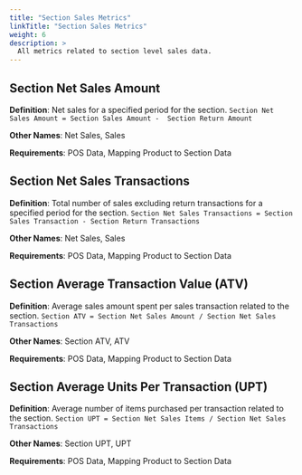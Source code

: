```yaml
---
title: "Section Sales Metrics"
linkTitle: "Section Sales Metrics"
weight: 6
description: >
  All metrics related to section level sales data.
---
```


## Section Net Sales Amount
**Definition**: Net sales for a specified period for the section. `Section Net Sales Amount = Section Sales Amount -  Section Return Amount`

**Other Names**: Net Sales, Sales

**Requirements**: POS Data, Mapping Product to Section Data

## Section Net Sales Transactions
**Definition**: Total number of sales excluding return transactions for a specified period for the section. `Section Net Sales Transactions = Section Sales Transaction - Section Return Transactions`

**Other Names**: Net Sales, Sales

**Requirements**: POS Data, Mapping Product to Section Data

## Section Average Transaction Value (ATV)
**Definition**: Average sales amount spent per sales transaction related to the section. `Section ATV = Section Net Sales Amount / Section Net Sales Transactions`

**Other Names**: Section ATV, ATV

**Requirements**: POS Data, Mapping Product to Section Data

## Section Average Units Per Transaction (UPT)
**Definition**: Average number of items purchased per transaction related to the section. `Section UPT = Section Net Sales Items / Section Net Sales Transactions`

**Other Names**: Section UPT, UPT

**Requirements**: POS Data, Mapping Product to Section Data
